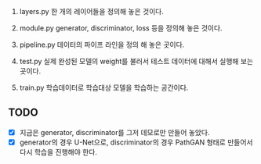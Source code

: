 1. layers.py
	한 개의 레이어들을 정의해 놓은 것이다.

2. module.py 
	generator, discriminator, loss 등을 정의해 놓은 것이다.

3. pipeline.py
	데이터의 파이프 라인을 정의 해 놓은 곳이다.

4. test.py
	실제 완성된 모델의 weight를 불러서 테스트 데이터에 대해서 실행해 보는 곳이다.

5. train.py
	학습데이터로 학습대상 모델을 학습하는 공간이다.

## TODO
- [x] 지금은 generator, discriminator를 그저 데모로만 만들어 놓았다.
- [x] generator의 경우 U-Net으로, discriminator의 경우 PathGAN 형태로 만들어서 다시 학습을 진행해야 한다.